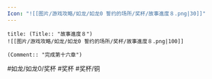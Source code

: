 ```yaml
---
Icon: "![[图片/游戏攻略/如龙/如龙0 誓约的场所/奖杯/故事進度８.png|30]]"
---
```

```ad-common-bronze-trophy
title: (Title:: "故事進度８")
![[图片/游戏攻略/如龙/如龙0 誓约的场所/奖杯/故事進度８.png|100]]

(Comment:: "完成第十六章")
```

#如龙/如龙0/奖杯 #奖杯 #奖杯/铜
